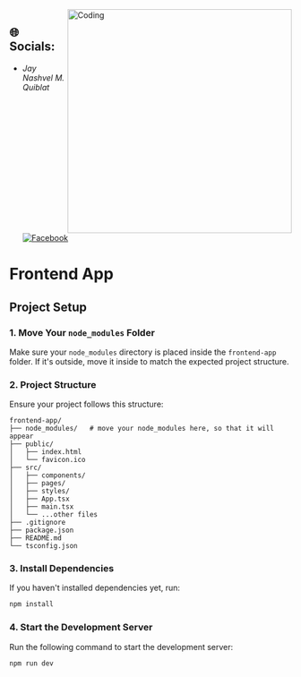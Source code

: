 <img align="right" alt="Coding" width="400" src="https://media0.giphy.com/media/v1.Y2lkPTc5MGI3NjExanZhMjRxNnIxbXpnZDcyMnF5YnhvNHNqdW4xdGZzN3I5eGU5bm5iaSZlcD12MV9pbnRlcm5hbF9naWZfYnlfaWQmY3Q9Zw/53CSAPCGzFCrS/giphy.gif" />


## 🌐 Socials:
- *Jay Nashvel M. Quiblat* [![Facebook](https://img.shields.io/badge/Facebook-%231877F2.svg?logo=Facebook&logoColor=white)](https://www.facebook.com/nashvelll)


# Frontend App

## Project Setup

### 1. Move Your `node_modules` Folder
Make sure your `node_modules` directory is placed inside the `frontend-app` folder. If it's outside, move it inside to match the expected project structure.

### 2. Project Structure
Ensure your project follows this structure:

```
frontend-app/
├── node_modules/   # move your node_modules here, so that it will appear
├── public/        
│   ├── index.html  
│   └── favicon.ico
├── src/            
│   ├── components/ 
│   ├── pages/      
│   ├── styles/     
│   ├── App.tsx    
│   ├── main.tsx  
│   └── ...other files
├── .gitignore     
├── package.json  
├── README.md     
└── tsconfig.json  
```

### 3. Install Dependencies
If you haven't installed dependencies yet, run:
```bash
npm install 
```

### 4. Start the Development Server
Run the following command to start the development server:
```bash
npm run dev
```

